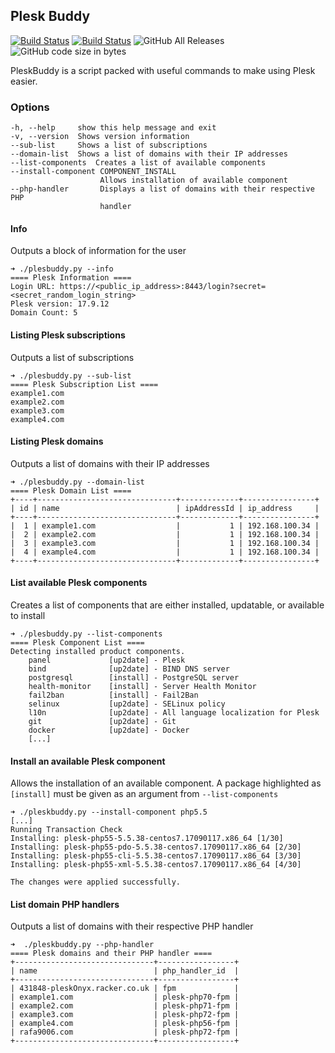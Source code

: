 ## Plesk Buddy

[![Build Status](https://travis-ci.org/dsgnr/pleskbuddy.svg?branch=master)](https://travis-ci.org/dsgnr/pleskbuddy)
[![Build Status](https://jenkins.handsoff.cloud/buildStatus/icon?job=pleskbuddy%2Fjenkins-implementation)](https://jenkins.handsoff.cloud/job/pleskbuddy/job/jenkins-implementation/)
![GitHub All Releases](https://img.shields.io/github/downloads/dsgnr/pleskbuddy/total.svg)
![GitHub code size in bytes](https://img.shields.io/github/languages/code-size/dsgnr/pleskbuddy.svg)

PleskBuddy is a script packed with useful commands to make using Plesk easier.

### Options

    -h, --help     show this help message and exit
    -v, --version  Shows version information
    --sub-list     Shows a list of subscriptions
    --domain-list  Shows a list of domains with their IP addresses
    --list-components  Creates a list of available components
    --install-component COMPONENT_INSTALL
                        Allows installation of available component
    --php-handler       Displays a list of domains with their respective PHP
                        handler

#### Info
Outputs a block of information for the user

    ➜ ./plesbuddy.py --info
    ==== Plesk Information ====
    Login URL: https://<public_ip_address>:8443/login?secret=<secret_random_login_string>
    Plesk version: 17.9.12
    Domain Count: 5

#### Listing Plesk subscriptions
Outputs a list of subscriptions

    ➜ ./plesbuddy.py --sub-list
    ==== Plesk Subscription List ====
    example1.com
    example2.com
    example3.com
    example4.com


#### Listing Plesk domains
Outputs a list of domains with their IP addresses

    ➜ ./plesbuddy.py --domain-list
    ==== Plesk Domain List ====
    +----+-------------------------------+-------------+----------------+
    | id | name                          | ipAddressId | ip_address     |
    +----+-------------------------------+-------------+----------------+
    |  1 | example1.com                  |           1 | 192.168.100.34 |
    |  2 | example2.com                  |           1 | 192.168.100.34 |
    |  3 | example3.com                  |           1 | 192.168.100.34 |
    |  4 | example4.com                  |           1 | 192.168.100.34 |
    +----+-------------------------------+-------------+----------------+

#### List available Plesk components
Creates a list of components that are either installed, updatable, or available to install

    ➜ ./plesbuddy.py --list-components
    ==== Plesk Component List ====
    Detecting installed product components.
        panel             [up2date] - Plesk
        bind              [up2date] - BIND DNS server
        postgresql        [install] - PostgreSQL server
        health-monitor    [install] - Server Health Monitor
        fail2ban          [install] - Fail2Ban
        selinux           [up2date] - SELinux policy
        l10n              [up2date] - All language localization for Plesk
        git               [up2date] - Git
        docker            [up2date] - Docker
        [...]

#### Install an available Plesk component
Allows the installation of an available component. A package highlighted as `[install]`
must be given as an argument from `--list-components`

    ➜ ./pleskbuddy.py --install-component php5.5
    [...]
    Running Transaction Check
    Installing: plesk-php55-5.5.38-centos7.17090117.x86_64 [1/30]
    Installing: plesk-php55-pdo-5.5.38-centos7.17090117.x86_64 [2/30]
    Installing: plesk-php55-cli-5.5.38-centos7.17090117.x86_64 [3/30]
    Installing: plesk-php55-xml-5.5.38-centos7.17090117.x86_64 [4/30]

    The changes were applied successfully.


#### List domain PHP handlers
Outputs a list of domains with their respective PHP handler

    ➜  ./pleskbuddy.py --php-handler
    ==== Plesk domains and their PHP handler ====
    +-------------------------------+-----------------+
    | name                          | php_handler_id  |
    +-------------------------------+-----------------+
    | 431848-pleskOnyx.racker.co.uk | fpm             |
    | example1.com                  | plesk-php70-fpm |
    | example2.com                  | plesk-php71-fpm |
    | example3.com                  | plesk-php72-fpm |
    | example4.com                  | plesk-php56-fpm |
    | rafa9006.com                  | plesk-php72-fpm |
    +-------------------------------+-----------------+
